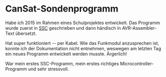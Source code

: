 # CanSat-Sondenprogramm

Habe ich 2015 im Rahmen eines Schulprojektes entwickelt. Das Programm wurde zuerst in [SSC](https://l3p3.de/dok/ssc.html) geschrieben und dann händisch in AVR-Assembler-Text übersetzt.

Hat super funktioniert -- per Kabel. Wie das Funkmodul anzusprechen ist, konnte ich der Dokumentation nicht entnehmen, weswegen am letzten Tag ein neues Programm entwickelt werden musste. Ärgerlich!

War mein erstes SSC-Programm, mein erstes richtiges Microcontroller-Programm und sehr stressvoll.
